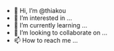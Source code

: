 - 👋 Hi, I’m @thiakou
- 👀 I’m interested in ...
- 🌱 I’m currently learning ...
- 💞️ I’m looking to collaborate on ...
- 📫 How to reach me ...

<!---
testthiakou/testthiakou is a ✨ special ✨ repository because its `README.md` (this file) appears on your GitHub profile.
You can click the Preview link to take a look at your changes.
--->
